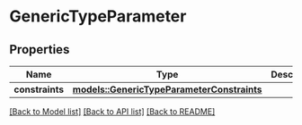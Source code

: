 # GenericTypeParameter

## Properties

Name | Type | Description | Notes
------------ | ------------- | ------------- | -------------
**constraints** | [**models::GenericTypeParameterConstraints**](GenericTypeParameterConstraints.md) |  | 

[[Back to Model list]](../README.md#documentation-for-models) [[Back to API list]](../README.md#documentation-for-api-endpoints) [[Back to README]](../README.md)


